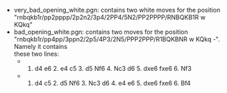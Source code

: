 * very_bad_opening_white.pgn: contains two white moves for the position "rnbqkb1r/pp2pppp/2p2n2/3p4/2PP4/5N2/PP2PPPP/RNBQKB1R w KQkq"
* bad_opening_white.pgn: contains two moves for the position "rnbqkb1r/pp4pp/3ppn2/2p5/4P3/2N5/PPP2PPP/R1BQKBNR w KQkq -". Namely it contains	
  these two lines:
    - 1. d4 e6 2. e4 c5 3. d5 Nf6 4. Nc3 d6 5. dxe6 fxe6 6. Nf3
	- 1. d4 c5 2. d5 Nf6 3. Nc3 d6 4. e4 e6 5. dxe6 fxe6 6. Bf4